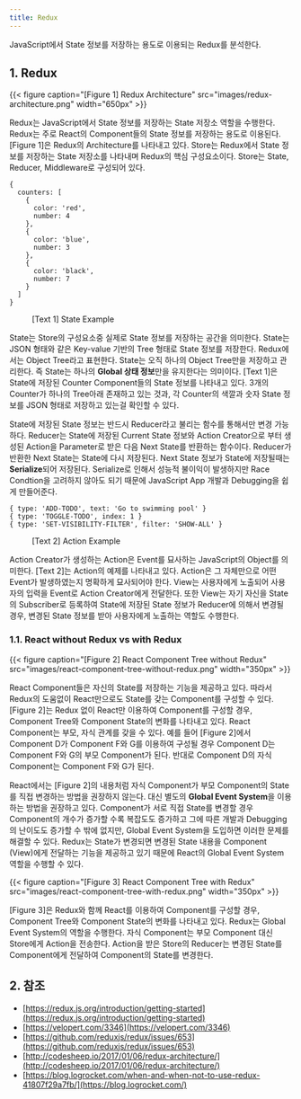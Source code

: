 ```yaml
---
title: Redux
---
```


JavaScript에서 State 정보를 저장하는 용도로 이용되는 Redux를 분석한다.

## 1. Redux

{{< figure caption="[Figure 1] Redux Architecture" src="images/redux-architecture.png" width="650px" >}}

Redux는 JavaScript에서 State 정보를 저장하는 State 저장소 역할을 수행한다. Redux는 주로 React의 Component들의 State 정보를 저장하는 용도로 이용된다. [Figure 1]은 Redux의 Architecture를 나타내고 있다. Store는 Redux에서 State 정보를 저장하는 State 저장소를 나타내며 Redux의 핵심 구성요소이다. Store는 State, Reducer, Middleware로 구성되어 있다.

```text {caption="", linenos=table}
{
  counters: [
    {
      color: 'red',
      number: 4
    },
    {
      color: 'blue',
      number: 3
    },
    {
      color: 'black',
      number: 7
    }
  ]
}
```
<figure>
<figcaption class="caption">[Text 1] State Example</figcaption>
</figure>

State는 Store의 구성요소중 실제로 State 정보를 저장하는 공간을 의미한다. State는 JSON 형태와 같은 Key-value 기반의 Tree 형태로 State 정보를 저장한다. Redux에서는 Object Tree라고 표현한다. State는 오직 하나의 Object Tree만을 저장하고 관리한다. 즉 State는 하나의 **Global 상태 정보**만을 유지한다는 의미이다. [Text 1]은 State에 저장된 Counter Component들의 State 정보를 나타내고 있다. 3개의 Counter가 하나의 Tree아래 존재하고 있는 것과, 각 Counter의 색깔과 숫자 State 정보를 JSON 형태로 저장하고 있는걸 확인할 수 있다.

State에 저장된 State 정보는 반드시 Reducer라고 불리는 함수를 통해서만 변경 가능하다. Reducer는 State에 저장된 Current State 정보와 Action Creator으로 부터 생성된 Action을 Parameter로 받은 다음 Next State를 반환하는 함수이다. Reducer가 반환한 Next State는 State에 다시 저장된다. Next State 정보가 State에 저장될때는 **Serialize**되어 저장된다. Serialize로 인해서 성능적 불이익이 발생하지만 Race Condtion을 고려하지 않아도 되기 때문에 JavaScript App 개발과 Debugging을 쉽게 만들어준다.

```text {caption="", linenos=table}
{ type: 'ADD-TODO', text: 'Go to swimming pool' }
{ type: 'TOGGLE-TODO', index: 1 }
{ type: 'SET-VISIBILITY-FILTER', filter: 'SHOW-ALL' }
```
<figure>
<figcaption class="caption">[Text 2] Action Example</figcaption>
</figure>

Action Creator가 생성하는 Action은 Event를 묘사하는 JavaScript의 Object를 의미한다. [Text 2]는 Action의 예제를 나타내고 있다. Action은 그 자체만으로 어떤 Event가 발생하였는지 명확하게 묘사되어야 한다. View는 사용자에게 노출되어 사용자의 입력을 Event로 Action Creator에게 전달한다. 또한 View는 자기 자신을 State의 Subscriber로 등록하여 State에 저장된 State 정보가 Reducer에 의해서 변경될 경우, 변경된 State 정보를 받아 사용자에게 노출하는 역할도 수행한다.

### 1.1. React without Redux vs with Redux

{{< figure caption="[Figure 2] React Component Tree without Redux" src="images/react-component-tree-without-redux.png" width="350px" >}}

React Component들은 자신의 State를 저장하는 기능을 제공하고 있다. 따라서 Redux의 도움없이 React만으로도 State를 갖는 Component를 구성할 수 있다. [Figure 2]는 Redux 없이 React만 이용하여 Component를 구성할 경우, Component Tree와 Component State의 변화를 나타내고 있다. React Component는 부모, 자식 관계를 갖을 수 있다. 예를 들어 [Figure 2]에서 Component D가 Component F와 G를 이용하여 구성될 경우 Component D는 Component F와 G의 부모 Component가 된다. 반대로 Component D의 자식 Component는 Component F와 G가 된다.

React에서는 [Figure 2]의 내용처럼 자식 Component가 부모 Component의 State를 직접 변경하는 방법을 권장하지 않는다. 대신 별도의 **Global Event System**을 이용하는 방법을 권장하고 있다. Component가 서로 직접 State를 변경할 경우 Component의 개수가 증가할 수록 복잡도도 증가하고 그에 따른 개발과 Debugging의 난이도도 증가할 수 밖에 없지만, Global Event System을 도입하면 이러한 문제를 해결할 수 있다. Redux는 State가 변경되면 변경된 State 내용을 Component (View)에게 전달하는 기능을 제공하고 있기 때문에 React의 Global Event System 역할을 수행할 수 있다.

{{< figure caption="[Figure 3] React Component Tree with Redux" src="images/react-component-tree-with-redux.png" width="350px" >}}

[Figure 3]은 Redux와 함께 React를 이용하여 Component를 구성할 경우, Component Tree와 Component State의 변화를 나타내고 있다. Redux는 Global Event System의 역할을 수행한다. 자식 Component는 부모 Component 대신 Store에게 Action을 전송한다. Action을 받은 Store의 Reducer는 변경된 State를 Component에게 전달하여 Component의 State를 변경한다.

## 2. 참조

* [https://redux.js.org/introduction/getting-started](https://redux.js.org/introduction/getting-started)
* [https://velopert.com/3346](https://velopert.com/3346)
* [https://github.com/reduxjs/redux/issues/653](https://github.com/reduxjs/redux/issues/653)
* [http://codesheep.io/2017/01/06/redux-architecture/](http://codesheep.io/2017/01/06/redux-architecture/)
* [https://blog.logrocket.com/when-and-when-not-to-use-redux-41807f29a7fb/](https://blog.logrocket.com/)